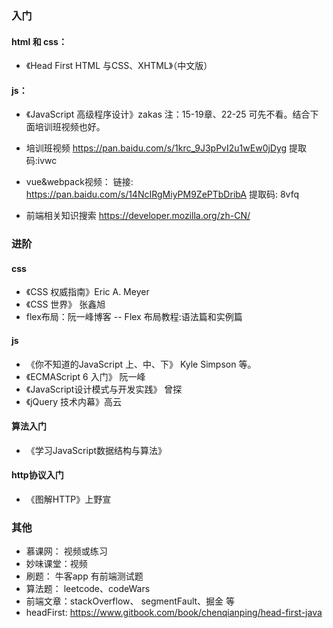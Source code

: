 ### 入门
#### html 和 css：
- 《Head First HTML 与CSS、XHTML》（中文版）

#### js：
- 《JavaScript 高级程序设计》zakas  注：15-19章、22-25 可先不看。结合下面培训班视频也好。

- 培训班视频 https://pan.baidu.com/s/1krc_9J3pPvI2u1wEw0jDyg  提取码:ivwc

- vue&webpack视频： 链接: https://pan.baidu.com/s/14NcIRgMiyPM9ZePTbDribA 提取码: 8vfq

- 前端相关知识搜索
 https://developer.mozilla.org/zh-CN/

### 进阶
#### css
- 《CSS 权威指南》Eric A. Meyer
- 《CSS 世界》 张鑫旭
- flex布局：阮一峰博客 -- Flex 布局教程:语法篇和实例篇

#### js
- 《你不知道的JavaScript 上、中、下》 Kyle Simpson 等。
- 《ECMAScript 6 入门》 阮一峰
- 《JavaScript设计模式与开发实践》 曾探
- 《jQuery 技术内幕》高云

#### 算法入门
- 《学习JavaScript数据结构与算法》

#### http协议入门
- 《图解HTTP》上野宣


### 其他
- 慕课网： 视频或练习
- 妙味课堂：视频
- 刷题： 牛客app 有前端测试题
- 算法题： leetcode、codeWars
- 前端文章：stackOverflow、 segmentFault、掘金 等
- headFirst: https://www.gitbook.com/book/chenqianping/head-first-java

